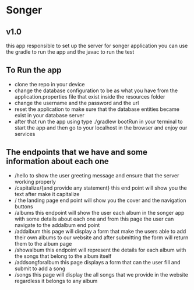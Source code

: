 # Songer
## v1.0
this app responsible to set up the server for songer application 
you can use the gradle to run the app 
and the javac to run the test

## To Run the app
- clone the repo in your device
- change the database configuration to be as what you have from the application.properties file that exist inside the resources folder
- change the username and the password and the url 
- reset the application to make sure that the database entities became exist in your database server 
- after that run the app using type ./gradlew bootRun in your terminal to start the app and then go to your localhost in the browser and enjoy our services

## The endpoints that we have and some information about each one 
- /hello to show the user greeting message and ensure that the server working properly 
- /capitalize/{and provide any statement} this end point will show you the text after make it capitalize 
- /  the landing page end point will show you the cover and the navigation buttons
- /albums this endpoint will show the user each album in the songer app with some details about each one and from this page the user can navigate to the addalbum end point  
- /addalbum this page will display a form that make the users able to add their own albums to our website and after submitting the form will return them to the album page 
- /showalbum this endpoint will represent the details for each album with the songs that belong to the album itself 
- /addsongforalbum this page displays a form that can the user fill and submit to add a song 
- /songs this page will display the all songs that we provide in the website regardless it belongs to any album